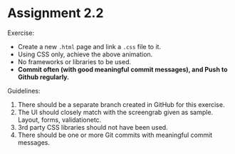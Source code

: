 # Assignment 2.2

Exercise:
 - Create a new `.html` page and link a `.css` file to it.
 - Using CSS only, achieve the above animation.
 -  No frameworks or libraries to be used.
 -  **Commit often (with good meaningful commit messages), and Push to Github regularly.**
 
Guidelines:
1. There should be a separate branch created in GitHub for this exercise.
2. The UI should closely match with the screengrab given as sample. Layout, forms, validationetc.
3. 3rd party CSS libraries should not have been used.
4. There should be one or more Git commits with meaningful commit messages.
